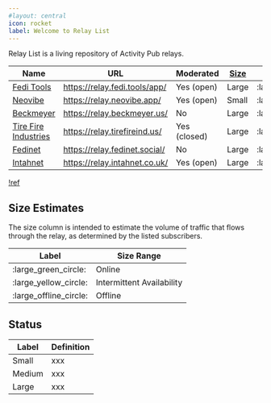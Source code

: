 ```yaml
---
#layout: central
icon: rocket
label: Welcome to Relay List
---
```


Relay List is a living repository of Activity Pub relays. 

| Name  | URL  | Moderated  | [Size](/#size-estimates)  |  [Status](/@status) |
|---|---|---|---|---|
|  [Fedi Tools](/relays/feditools/) | https://relay.fedi.tools/app/  | Yes (open) | Large  |  :large_yellow_circle: |
|  [Neovibe](/relays/neovibe/) | https://relay.neovibe.app/  | Yes (open)  | Small  |  :large_green_circle: |
|  [Beckmeyer](/relays/beckmeyer/) | https://relay.beckmeyer.us/  | No  | Large  | :large_green_circle:  |
|  [Tire Fire Industries](/relays/tirefireind/) | https://relay.tirefireind.us/ | Yes (closed) | Large | :large_green_circle: |
|  [Fedinet](/relays/fedinet/) | https://relay.fedinet.social/ | No | Large | :large_green_circle: | 
|  [Intahnet](/relays/intanet/) | https://relay.intahnet.co.uk/ | Yes (open) | Large | :large_green_circle: | 

[!ref](/contributing)

## Size Estimates
The size column is intended to estimate the volume of traffic that flows through the relay, as determined by the listed subscribers.

| Label | Size Range |
|---|---|
| :large_green_circle: | Online | 
| :large_yellow_circle: | Intermittent Availability | 
| :large_offline_circle: | Offline | 

## Status

| Label | Definition |
|---|---|
| Small | xxx | 
| Medium | xxx | 
| Large | xxx | 
